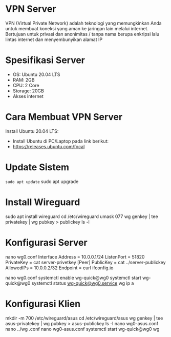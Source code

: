 # VPN Server
VPN (Virtual Private Network) adalah teknologi yang memungkinkan Anda untuk membuat koneksi yang aman ke jaringan lain melalui internet. Bertujuan untuk privasi dan anonimitas / tanpa nama berupa enkripsi lalu lintas internet dan menyembunyikan alamat IP

# Spesifikasi Server 
- OS: Ubuntu 20.04 LTS 
- RAM: 2GB
- CPU: 2 Core
- Storage: 20GB
- Akses internet

# Cara Membuat VPN Server
Install Ubuntu 20.04 LTS:
- Install Ubuntu di PC/Laptop pada link berikut:
- https://releases.ubuntu.com/focal

# Update Sistem
`sudo apt update`
sudo apt upgrade

# Install Wireguard 
sudo apt install wireguard
cd /etc/wireguard
umask 077
wg genkey | tee privatekey | wg pubkey > publickey
ls -l

# Konfigurasi Server
nano wg0.conf
Interface
Address = 10.0.0.1/24
ListenPort = 51820
PrivateKey = <isi dengan private key server> cat server-privetkey
[Peer]
PublicKey = <isi dengan public key klien> cat ../server-publickey
AllowedIPs = 10.0.0.2/32
Endpoint = curl ifconfig.io

nano wg0.conf
systemctl enable wg-quick@wg0
systemctl start wg-quick@wg0
systemctl status wg-quick@wg0.service
wg
ip a

# Konfigurasi Klien
mkdir -m 700 /etc/wireguard/asus
cd /etc/wireguard/asus
wg genkey | tee asus-privatekey | wg pubkey > asus-publickey
ls -l
nano wg0-asus.conf
nano ../wg .conf
nano wg0-asus.conf
systemctl start wg-quick@wg0
wg
